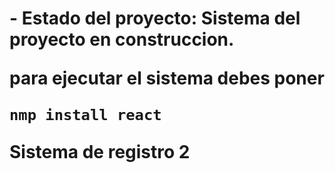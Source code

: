 <h1 Prueba curso de Alura>
 - Estado del proyecto: Sistema del proyecto en construccion.

 para ejecutar el sistema debes poner 
  
  
  ```nmp install react```

Sistema de registro 2
